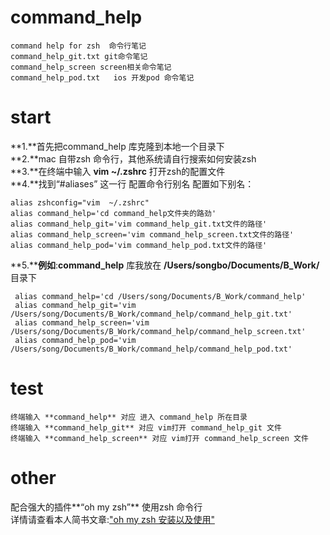 # command_help  

    command help for zsh  命令行笔记   
    command_help_git.txt git命令笔记   
    command_help_screen screen相关命令笔记   
    command_help_pod.txt   ios 开发pod 命令笔记   

# start  
 
 **1.**首先把command_help 库克隆到本地一个目录下  
 **2.**mac 自带zsh 命令行，其他系统请自行搜索如何安装zsh  
 **3.**在终端中输入 **vim ~/.zshrc** 打开zsh的配置文件  
 **4.**找到“#aliases” 这一行 配置命令行别名 配置如下别名：  
  
    alias zshconfig="vim  ~/.zshrc"   
    alias command_help='cd command_help文件夹的路劲'           
    alias command_help_git='vim command_help_git.txt文件的路径'  
    alias command_help_screen='vim command_help_screen.txt文件的路径'  
    alias command_help_pod='vim command_help_pod.txt文件的路径'  
  
 **5.****例如**:**command_help** 库我放在 **/Users/songbo/Documents/B_Work/** 目录下           
  
     alias command_help='cd /Users/song/Documents/B_Work/command_help'           
     alias command_help_git='vim /Users/song/Documents/B_Work/command_help/command_help_git.txt'  
     alias command_help_screen='vim /Users/song/Documents/B_Work/command_help/command_help_screen.txt'  
     alias command_help_pod='vim /Users/song/Documents/B_Work/command_help/command_help_pod.txt'  

# test  
  
    终端输入 **command_help** 对应 进入 command_help 所在目录  
    终端输入 **command_help_git** 对应 vim打开 command_help_git 文件
    终端输入 **command_help_screen** 对应 vim打开 command_help_screen 文件  
  
# other
     
  配合强大的插件**“oh my zsh”** 使用zsh 命令行  
  详情请查看本人简书文章:["oh my zsh 安装以及使用"](http://www.jianshu.com/p/563dc1da2199)
    

